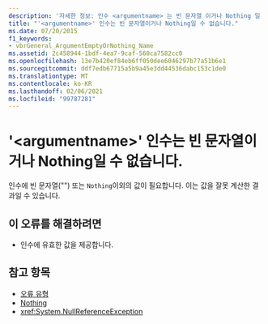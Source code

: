 ```yaml
---
description: '자세한 정보: 인수 <argumentname> 는 빈 문자열 이거나 Nothing 일 수 없습니다.'
title: "'<argumentname>' 인수는 빈 문자열이거나 Nothing일 수 없습니다."
ms.date: 07/20/2015
f1_keywords:
- vbrGeneral_ArgumentEmptyOrNothing_Name
ms.assetid: 2c458944-1bdf-4ea7-9caf-560ca7582cc0
ms.openlocfilehash: 13e7b420ef84eb6ff050dee6046297b77a51b6e1
ms.sourcegitcommit: ddf7edb67715a5b9a45e3dd44536dabc153c1de0
ms.translationtype: MT
ms.contentlocale: ko-KR
ms.lasthandoff: 02/06/2021
ms.locfileid: "99787281"
---
```

# <a name="argument-argumentname-cannot-be-an-empty-string-or-nothing"></a>'\<argumentname>' 인수는 빈 문자열이거나 Nothing일 수 없습니다.

인수에 빈 문자열("") 또는 `Nothing`이외의 값이 필요합니다. 이는 값을 잘못 계산한 결과일 수 있습니다.  
  
## <a name="to-correct-this-error"></a>이 오류를 해결하려면  
  
- 인수에 유효한 값을 제공합니다.  
  
## <a name="see-also"></a>참고 항목

- [오류 유형](../programming-guide/language-features/error-types.md)
- [Nothing](../language-reference/nothing.md)
- <xref:System.NullReferenceException>
